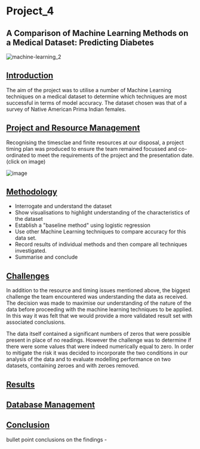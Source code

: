 # Project_4
## A Comparison of Machine Learning Methods on a Medical Dataset: Predicting Diabetes 


![machine-learning_2](https://user-images.githubusercontent.com/115951034/231836799-cdd4e8bc-2e89-4d00-bb46-93ddf858c6d2.jpg)



## <a id="Introduction-header"></a><ins>Introduction</ins>



The aim of the project was to utilise a number of Machine Learning techniques on a medical dataset to determine which techniques are most successful in terms of model accuracy. The dataset chosen was that of a survey of Native American Prima Indian females. 


##  <a id="ProjectManagement-header"></a><ins>Project and Resource Management</ins>


Recognising the timesclae and finite resources at our disposal, a project timing plan was produced to ensure the team remained focussed and co-ordinated to meet the requirements of the project and the presentation date. 
(click on image)

![image](https://user-images.githubusercontent.com/113118793/232701397-f998eb11-c7c4-4643-865e-ba52314d6c84.png)


## <a id="Methodology-header"></a><ins>Methodology</ins>


* Interrogate and understand the dataset
* Show visualisations to highlight understanding of the characteristics of the dataset
* Establish a "baseline method" using logistic regression
* Use other Machine Learning techniques to compare accuracy for this data set.
* Record results of individual methods and then compare all techniques investigated.
* Summarise and conclude


## <a id="Challenges"></a><ins>Challenges</ins>

In addition to the resource and timing issues mentioned above, the biggest challenge the team encountered was understanding the data as received. The decision was made to maximise our understanding of the nature of the data before proceeding with the machine learning techniques to be applied. In this way it was felt that we would provide a more validated result set with associated conclusions.

The data itself contained a significant numbers of zeros that were possible present in place of no readings. However the challenge was to determine if there were some values that were indeed numerically equal to zero. In order to mitigate the risk it was decided to incorporate the two conditions in our analysis of the data and to evaluate modelling performance on two datasets, containing zeroes and with zeroes removed. 


 

## <a id="Results-header"></a><ins>Results</ins>


## <a id="Database-Management"></a><ins>Database Management</ins>



## <a id="Conclusion-header"></a><ins>Conclusion</ins>


bullet point conclusions on the findings - 

